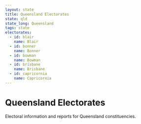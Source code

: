 ```yaml
---
layout: state
title: Queensland Electorates
state: qld
state_long: Queensland
tags: state
electorates:
  - id: blair
    name: Blair
  - id: bonner
    name: Bonner
  - id: bowman
    name: Bowman
  - id: brisbane
    name: Brisbane
  - id: capricornia
    name: Capricornia
---
```


# Queensland Electorates

Electoral information and reports for Queensland constituencies.
